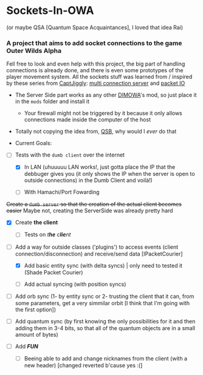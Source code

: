 # Sockets-In-OWA 
(or maybe QSA [Quantum Space Acquaintances], I loved that idea Rai)
### A project that aims to add socket connections to the game Outer Wilds Alpha

Fell free to look and even help with this project, the big part of handling connections is already done, and there is even some prototypes of the player movement system. 
All the sockets stuff was learned from / inspired by these series from [CaptJiggly](https://www.youtube.com/c/CaptJiggly): [multi connection server](https://www.youtube.com/watch?v=cHq2lYLA4XY) and 
[packet IO](https://www.youtube.com/watch?v=WFM0EZLE9MM&list=PLLITw-6k1t1YpH5vPPIYCKfNfLRlY_jme)

* The Server Side part works as any other [DIMOWA](https://github.com/ShoosGun/DIMOWA)'s mod, so just place it in the `mods` folder and install it
  *  Your firewall might not be triggered by it because it only allows connections made inside the computer of the host

* Totally not copying the idea from, [QSB](https://github.com/misternebula/quantum-space-buddies), why would I *ever* do that

* Current Goals:

- [ ] Tests with the `dumb client` over the internet

	- [x] In LAN (uhuuuuu LAN works!, just gotta place the IP that the debbuger gives you (it only shows the IP when the server is open to outside connections) in the Dumb Client and voilà!)
	
	- [ ] With Hamachi/Port Fowarding

~~Create a `dumb server` so that the creation of the actual client becomes easier~~ Maybe not, creating the ServerSide was already pretty hard

- [x] Create **the client**
	
	- [ ] Tests on *t**he** c**lie**nt* 

- [ ] Add a way for outside classes ('plugins') to access events (client connection/disconnection) and receive/send data [IPacketCourier]

	- [x] Add basic entity sync (with delta syncs) | only need to tested it (Shade Packet Courier)

	- [ ] Add actual syncing (with position syncs)

- [ ] Add orb sync (1- by entity sync or 2- trusting the client that it can, from some parameters, get a very simmilar orbit [I think that I'm going with the first option])

- [ ] Add quantum sync (by first knowing the only possibilities for it and then adding them in 3-4 bits, so that all of the quantum objects are in a small amount of bytes)

- [ ] Add ***FUN***

	- [ ] Beeing able to add and change nicknames from the client (with a new header) [changed reverted b'cause yes :(]
